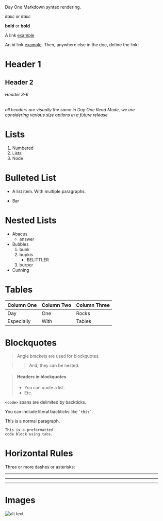 Day One Markdown syntax rendering. 

*italic* or _italic_ 

**bold** or __bold__

A link [example](http://url.com/ "Title")

An id link [example][id]. Then, anywhere
else in the doc, define the link:

  [id]: http://example.com/  "Title"

# Header 1

## Header 2

###### Header 3-6

*all headers are visually the same in Day One Read Mode, we are considering various size options in a future release*


# Lists

1.  Numbered 
2.  Lists
3.  Node

# Bulleted List

*   A list item.
    With multiple paragraphs.

*   Bar


# Nested Lists

*   Abacus
    * answer
*   Bubbles
    1.  bunk
    2.  bupkis
        * BELITTLER
    3. burper
*   Cunning


# Tables

Column One | Column Two | Column  Three
:------- | :------- | :-------
Day | One | Rocks
Especially | With | Tables



# Blockquotes

> Angle brackets
> are used for blockquotes.

> > And, they can be nested.

> #### Headers in blockquotes
> 
> * You can quote a list.
> * Etc.


`<code>` spans are delimited
by backticks.

You can include literal backticks
like `` `this` ``.


This is a normal paragraph.

    This is a preformatted
    code block using tabs.


# Horizontal Rules

Three or more dashes or asterisks:

---

* * *

- - - -



# Images

![alt text](https://dl.dropbox.com/u/5401398/dayone-folder.png "Title")
